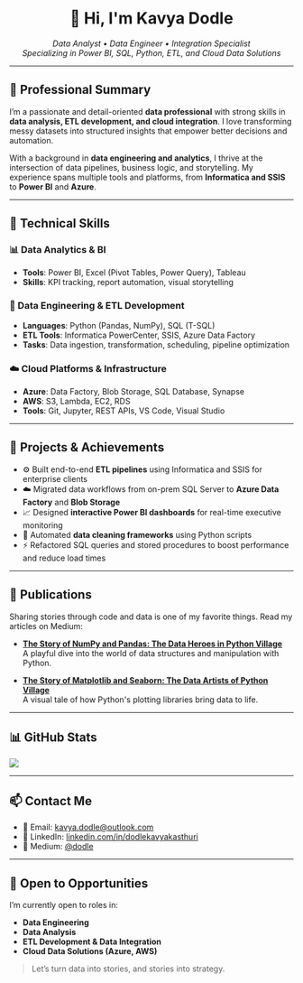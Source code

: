 
<h1 align="center">👋 Hi, I'm Kavya Dodle</h1>

<p align="center">
  <em>Data Analyst • Data Engineer • Integration Specialist</em><br>
  <em>Specializing in Power BI, SQL, Python, ETL, and Cloud Data Solutions</em>
</p>

---

## 💼 Professional Summary

I’m a passionate and detail-oriented **data professional** with strong skills in **data analysis, ETL development, and cloud integration**. I love transforming messy datasets into structured insights that empower better decisions and automation.

With a background in **data engineering and analytics**, I thrive at the intersection of data pipelines, business logic, and storytelling. My experience spans multiple tools and platforms, from **Informatica and SSIS** to **Power BI** and **Azure**.

---

## 🧰 Technical Skills

### 📊 Data Analytics & BI
- **Tools**: Power BI, Excel (Pivot Tables, Power Query), Tableau  
- **Skills**: KPI tracking, report automation, visual storytelling

### 🧪 Data Engineering & ETL Development
- **Languages**: Python (Pandas, NumPy), SQL (T-SQL)  
- **ETL Tools**: Informatica PowerCenter, SSIS, Azure Data Factory  
- **Tasks**: Data ingestion, transformation, scheduling, pipeline optimization

### ☁️ Cloud Platforms & Infrastructure
- **Azure**: Data Factory, Blob Storage, SQL Database, Synapse  
- **AWS**: S3, Lambda, EC2, RDS  
- **Tools**: Git, Jupyter, REST APIs, VS Code, Visual Studio

---

## 📂 Projects & Achievements

- ⚙️ Built end-to-end **ETL pipelines** using Informatica and SSIS for enterprise clients  
- ☁️ Migrated data workflows from on-prem SQL Server to **Azure Data Factory** and **Blob Storage**  
- 📈 Designed **interactive Power BI dashboards** for real-time executive monitoring  
- 🧹 Automated **data cleaning frameworks** using Python scripts  
- ⚡ Refactored SQL queries and stored procedures to boost performance and reduce load times

---

## 📝 Publications

Sharing stories through code and data is one of my favorite things. Read my articles on Medium:

- **[The Story of NumPy and Pandas: The Data Heroes in Python Village](https://medium.com/@dodle/the-story-of-numpy-and-pandas-the-data-heroes-in-python-village-7375b813319c)**  
  A playful dive into the world of data structures and manipulation with Python.

  
- **[The Story of Matplotlib and Seaborn: The Data Artists of Python Village](https://medium.com/@dodle/the-story-of-matplotlib-and-seaborn-the-data-artists-of-python-village-db2f036b4483)**  
  A visual tale of how Python's plotting libraries bring data to life.



---

## 📊 GitHub Stats

![](https://nirzak-streak-stats.vercel.app/?user=DodleK&theme=merko&hide_border=false)<br/>

---

## 📫 Contact Me

- 📧 Email: [kavya.dodle@outlook.com](mailto:kavya.dodle@outlook.com)  
- 💼 LinkedIn: [linkedin.com/in/dodlekavyakasthuri](https://linkedin.com/in/dodlekavyakasthuri)  
- 📝 Medium: [@dodle](https://medium.com/@dodle)

---

## 🚀 Open to Opportunities

I’m currently open to roles in:

- **Data Engineering**
- **Data Analysis**
- **ETL Development & Data Integration**
- **Cloud Data Solutions (Azure, AWS)**



> Let’s turn data into stories, and stories into strategy.
